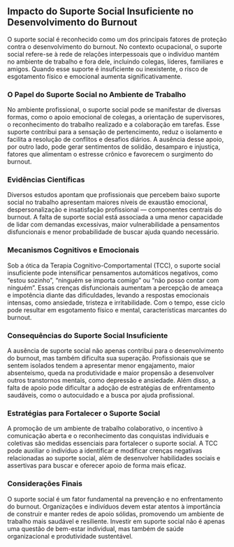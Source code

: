 
## Impacto do Suporte Social Insuficiente no Desenvolvimento do Burnout

O suporte social é reconhecido como um dos principais fatores de proteção contra o desenvolvimento do burnout. No contexto ocupacional, o suporte social refere-se à rede de relações interpessoais que o indivíduo mantém no ambiente de trabalho e fora dele, incluindo colegas, líderes, familiares e amigos. Quando esse suporte é insuficiente ou inexistente, o risco de esgotamento físico e emocional aumenta significativamente.

### O Papel do Suporte Social no Ambiente de Trabalho

No ambiente profissional, o suporte social pode se manifestar de diversas formas, como o apoio emocional de colegas, a orientação de supervisores, o reconhecimento do trabalho realizado e a colaboração em tarefas. Esse suporte contribui para a sensação de pertencimento, reduz o isolamento e facilita a resolução de conflitos e desafios diários. A ausência desse apoio, por outro lado, pode gerar sentimentos de solidão, desamparo e injustiça, fatores que alimentam o estresse crônico e favorecem o surgimento do burnout.

### Evidências Científicas

Diversos estudos apontam que profissionais que percebem baixo suporte social no trabalho apresentam maiores níveis de exaustão emocional, despersonalização e insatisfação profissional — componentes centrais do burnout. A falta de suporte social está associada a uma menor capacidade de lidar com demandas excessivas, maior vulnerabilidade a pensamentos disfuncionais e menor probabilidade de buscar ajuda quando necessário.

### Mecanismos Cognitivos e Emocionais

Sob a ótica da Terapia Cognitivo-Comportamental (TCC), o suporte social insuficiente pode intensificar pensamentos automáticos negativos, como “estou sozinho”, “ninguém se importa comigo” ou “não posso contar com ninguém”. Essas crenças disfuncionais aumentam a percepção de ameaça e impotência diante das dificuldades, levando a respostas emocionais intensas, como ansiedade, tristeza e irritabilidade. Com o tempo, esse ciclo pode resultar em esgotamento físico e mental, características marcantes do burnout.

### Consequências do Suporte Social Insuficiente

A ausência de suporte social não apenas contribui para o desenvolvimento do burnout, mas também dificulta sua superação. Profissionais que se sentem isolados tendem a apresentar menor engajamento, maior absenteísmo, queda na produtividade e maior propensão a desenvolver outros transtornos mentais, como depressão e ansiedade. Além disso, a falta de apoio pode dificultar a adoção de estratégias de enfrentamento saudáveis, como o autocuidado e a busca por ajuda profissional.

### Estratégias para Fortalecer o Suporte Social

A promoção de um ambiente de trabalho colaborativo, o incentivo à comunicação aberta e o reconhecimento das conquistas individuais e coletivas são medidas essenciais para fortalecer o suporte social. A TCC pode auxiliar o indivíduo a identificar e modificar crenças negativas relacionadas ao suporte social, além de desenvolver habilidades sociais e assertivas para buscar e oferecer apoio de forma mais eficaz.

### Considerações Finais

O suporte social é um fator fundamental na prevenção e no enfrentamento do burnout. Organizações e indivíduos devem estar atentos à importância de construir e manter redes de apoio sólidas, promovendo um ambiente de trabalho mais saudável e resiliente. Investir em suporte social não é apenas uma questão de bem-estar individual, mas também de saúde organizacional e produtividade sustentável.
```
